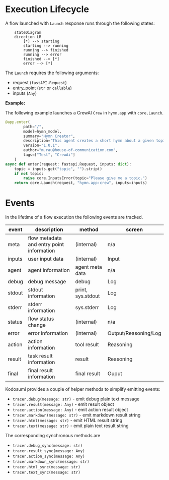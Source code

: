# Execution Lifecycle

A flow launched with `Launch` response runs through the following states:

```mermaid
    stateDiagram 
    direction LR
        [*] --> starting
        starting --> running
        running --> finished
        running --> error
        finished --> [*]
        error --> [*]
```

The `Launch` requires the following arguments:

* request (`fastAPI.Request`)
* entry_point (`str` or `callable`)
* inputs (`Any`)

**Example:**

The following example launches a CrewAI `Crew` in `hymn.app` with `core.Launch`.

```python
@app.enter(
        path="/", 
        model=hymn_model,
        summary="Hymn Creator",
        description="This agent creates a short hymn about a given topic of your choice using openai and crewai.",
        version="1.0.1",
        author="m.rau@house-of-communication.com",
        tags=["Test", "CrewAi"]
    )
async def enter(request: fastapi.Request, inputs: dict):
    topic = inputs.get("topic", "").strip()
    if not topic:
        raise core.InputsError(topic="Please give me a topic.")
    return core.Launch(request, "hymn.app:crew", inputs=inputs)
```

# Events

In the lifetime of a flow execution the following events are tracked.

| event  | description                               | method            | screen               |
| ------ | ----------------------------------------- | ----------------- | -------------------- |
| meta   | flow metadata and entry point information | (internal)        | n/a                  |
| inputs | user input data                           | (internal)        | Input                |
| agent  | agent information                         | agent meta data   | n/a                  |
| debug  | debug message                             | debug             | Log                  |
| stdout | stdout information                        | print, sys.stdout | Log                  |
| stderr | stderr information                        | sys.stderr        | Log                  |
| status | flow status change                        | (internal)        | n/a                  |
| error  | error information                         | (internal)        | Output/Reasoning/Log |
| action | action information                        | tool result       | Reasoning            |
| result | task result information                   | result            | Reasoning            |
| final  | final result information                  | final result      | Ouput                |

Kodosumi provides a couple of helper methods to simplify emitting events:

* `tracer.debug(message: str)` - emit debug plain text message
* `tracer.result(message: Any)` - emit result object
* `tracer.action(message: Any)` - emit action result object
* `tracer.markdown(message: str)` - emit markdown result string
* `tracer.html(message: str)` - emit HTML result string
* `tracer.text(message: str)` - emit plain text result string

The corresponding synchronous methods are

* `tracer.debug_sync(message: str)`
* `tracer.result_sync(message: Any)`
* `tracer.action_sync(message: Any)`
* `tracer.markdown_sync(message: str)`
* `tracer.html_sync(message: str)`
* `tracer.text_sync(message: str)`
